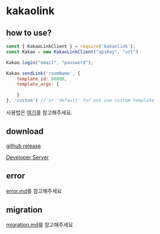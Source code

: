 # kakaolink
## how to use?
```javascript
const { KakaoLinkClient } = require('kakaolink');
const Kakao = new KakaoLinkClient("apiKey", "url")

Kakao.login("email", "password");

Kakao.sendLink('roomName', {
    template_id: 00000,
    template_args: {

    }
}, 'custom') // or 'default' for not use custom template
```

사용법은 [여기](https://github.com/archethic/kakaolink/wiki/1.-모듈-적용법)를 참고해주세요.

## download
[github release](https://github.com/archethic/kakaolink/releases)

[Developer Server](https://arthic.dev/kakaolink.zip)

## error
[error.md](https://github.com/archethic/kakaolink/blob/main/doc/user/error.md)를 참고해주세요

## migration
[migration.md](https://github.com/archethic/kakaolink/blob/main/doc/user/migration.md)를 참고해주세요